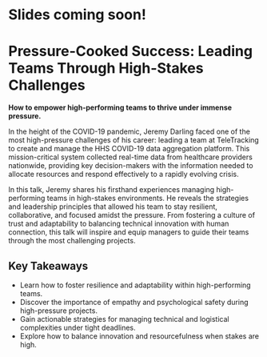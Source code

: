# Slides coming soon!

# Pressure-Cooked Success: Leading Teams Through High-Stakes Challenges

**How to empower high-performing teams to thrive under immense pressure.**

In the height of the COVID-19 pandemic, Jeremy Darling faced one of the most high-pressure challenges of his career: leading a team at TeleTracking to create and manage the HHS COVID-19 data aggregation platform. This mission-critical system collected real-time data from healthcare providers nationwide, providing key decision-makers with the information needed to allocate resources and respond effectively to a rapidly evolving crisis.

In this talk, Jeremy shares his firsthand experiences managing high-performing teams in high-stakes environments. He reveals the strategies and leadership principles that allowed his team to stay resilient, collaborative, and focused amidst the pressure. From fostering a culture of trust and adaptability to balancing technical innovation with human connection, this talk will inspire and equip managers to guide their teams through the most challenging projects.

## Key Takeaways

- Learn how to foster resilience and adaptability within high-performing teams.
- Discover the importance of empathy and psychological safety during high-pressure projects.
- Gain actionable strategies for managing technical and logistical complexities under tight deadlines.
- Explore how to balance innovation and resourcefulness when stakes are high.
